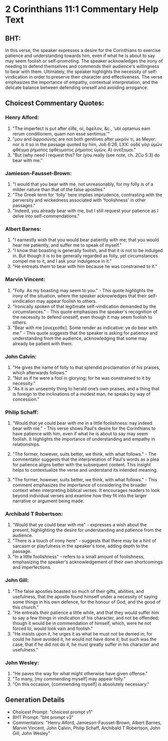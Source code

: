 # 2 Corinthians 11:1 Commentary Help Text

## BHT:
In this verse, the speaker expresses a desire for the Corinthians to exercise patience and understanding towards him, even if what he is about to say may seem foolish or self-promoting. The speaker acknowledges the irony of needing to defend themselves and commends their audience's willingness to bear with them. Ultimately, the speaker highlights the necessity of self-vindication in order to preserve their character and effectiveness. The verse emphasizes the importance of empathy, contextual interpretation, and the delicate balance between defending oneself and avoiding arrogance.

## Choicest Commentary Quotes:
### Henry Alford:
1. "The imperfect is put after εἴθε, αἰ, ὄφελον, &c., 'ubi optamus eam rerum conditionem, quam non esse sentimus.'" 
2. "μου and ἀφροσύνης are not both genitives after μικρόν τι, as Meyer: nor is it so in the passage quoted by him, Job 6:26, LXX: οὐδὲ γὰρ ὑμῶν φθέγμα ῥήματος (φθέγματος ῥήματος ὑμῶν, Α) ἀνέξομαι." 
3. "But (why need I request this? for (you really (see note, ch. 2Co 5:3) do bear with me."

### Jamieson-Fausset-Brown:
1. "I would that you bear with me, not unreasonably, for my folly is of a milder nature than that of the false apostles."
2. "The Greek term for 'folly' here implies imprudence, contrasting with the perversity and wickedness associated with 'foolishness' in other passages."
3. "Indeed, you already bear with me, but I still request your patience as I delve into self-commendations."

### Albert Barnes:
1. "I earnestly wish that you would bear patiently with me; that you would hear me patiently, and suffer me to speak of myself."
2. "I know that boasting is generally foolish, and that it is not to be indulged in. But though it is to be generally regarded as folly, yet circumstances compel me to it, and I ask your indulgence in it."
3. "He entreats them to bear with him because he was constrained to it."

### Marvin Vincent:
1. "Folly. As my boasting may seem to you." - This quote highlights the irony of the situation, where the speaker acknowledges that their self-vindication may appear foolish to others.
2. "Ironically spoken of that legitimate self-vindication demanded by the circumstances." - This quote emphasizes the speaker's recognition of the necessity to defend oneself, even though it may seem foolish to others.
3. "Bear with me [ανεχεσθε]. Some render as indicative: ye do bear with me." - This quote suggests that the speaker is asking for patience and understanding from the audience, acknowledging that some may already be patient with them.

### John Calvin:
1. "He gives the name of folly to that splendid proclamation of his praises, which afterwards follows."
2. "Not as if he were a fool in glorying; for he was constrained to it by necessity."
3. "As it is an unseemly thing to herald one’s own praises, and a thing that is foreign to the inclinations of a modest man, he speaks by way of concession."

### Philip Schaff:
1. "Would that ye could bear with me in a little foolishness: nay indeed bear with me." - This verse shows Paul's desire for the Corinthians to have patience with him, even if what he is about to say may seem foolish. It highlights the importance of understanding and empathy in relationships.

2. "The former, however, suits better, we think, with what follows." - The commentator suggests that the interpretation of Paul's words as a plea for patience aligns better with the subsequent content. This insight helps to contextualize the verse and understand its intended meaning.

3. "The former, however, suits better, we think, with what follows." - This comment emphasizes the importance of considering the broader context when interpreting biblical verses. It encourages readers to look beyond individual verses and examine how they fit into the larger narrative or argument being made.

### Archibald T Robertson:
1. "Would that ye could bear with me" - expresses a wish about the present, highlighting the desire for understanding and patience from the audience.
2. "There is a touch of irony here" - suggests that there may be a hint of sarcasm or playfulness in the speaker's tone, adding depth to the passage.
3. "In a little foolishness" - refers to a small amount of foolishness, emphasizing the speaker's acknowledgement of their own shortcomings and imperfections.

### John Gill:
1. "The false apostles boasted so much of their gifts, abilities, and usefulness, that the apostle found himself under a necessity of saying some things in his own defence, for the honour of God, and the good of this church."
2. "He entreats their patience a little while, and that they would suffer him to say a few things in vindication of his character, and not be offended; though it would be in commendation of himself, which, were he not forced to, would look vain and foolish."
3. "He insists upon it, he urges it as what he must not be denied in; for could he have avoided it, he would not have done it; but such was the case, that if he did not do it, he must greatly suffer in his character and usefulness."

### John Wesley:
1. "He paves the way for what might otherwise have given offense."
2. "To many, [my commending myself] may appear folly."
3. "On this occasion, [commending myself] is absolutely necessary."


## Generation Details
- Choicest Prompt: "choicest prompt v1"
- BHT Prompt: "bht prompt v3"
- Commentators: "Henry Alford, Jamieson-Fausset-Brown, Albert Barnes, Marvin Vincent, John Calvin, Philip Schaff, Archibald T Robertson, John Gill, John Wesley"
